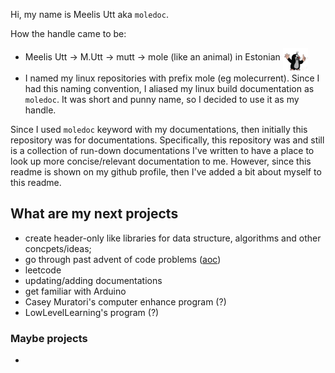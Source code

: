 Hi, my name is Meelis Utt aka `moledoc`.

How the handle came to be:

* Meelis Utt -> M.Utt -> mutt -> mole (like an animal) in Estonian <img align="middle" alt="mole" width="40px" src="https://github.com/moledoc/moledoc/blob/main/images/krtek12.jpg" />
* I named my linux repositories with prefix mole (eg molecurrent). Since I had this naming convention, I aliased my linux build documentation as `moledoc`. It was short and punny name, so I decided to use it as my handle.

Since I used `moledoc` keyword with my documentations, then initially this repository was for documentations.
Specifically, this repository was and still is a collection of run-down documentations I've written to have a place to look up more concise/relevant documentation to me.
However, since this readme is shown on my github profile, then I've added a bit about myself to this readme.

## What are my next projects

* create header-only like libraries for data structure, algorithms and other concpets/ideas;
* go through past advent of code problems ([aoc](https://github.com/moledoc/aoc.git))
* leetcode
* updating/adding documentations
* get familiar with Arduino
* Casey Muratori's computer enhance program (?)
* LowLevelLearning's program (?)

### Maybe projects
* 
